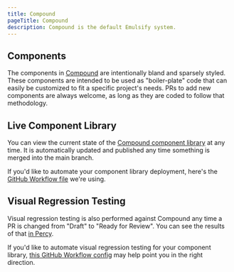 ```yaml
---
title: Compound
pageTitle: Compound
description: Compound is the default Emulsify system.
---
```


## Components

The components in [Compound](https://github.com/emulsify-ds/compound) are intentionally bland and sparsely styled. These components are intended to be used as "boiler-plate" code that can easily be customized to fit a specific project's needs. PRs to add new components are always welcome, as long as they are coded to follow that methodology.

## Live Component Library

You can view the current state of the [Compound component library](https://emulsify-ds.github.io/compound/) at any time. It is automatically updated and published any time something is merged into the main branch.

If you'd like to automate your component library deployment, here's the [GitHub Workflow file](https://github.com/emulsify-ds/compound/blob/main/.github/workflows/deploy-component-library.yml) we're using.

## Visual Regression Testing

Visual regression testing is also performed against Compound any time a PR is changed from "Draft" to "Ready for Review". You can see the results of that [in Percy](https://percy.io/333ca28a/Compound).

If you'd like to automate visual regression testing for your component library, [this GitHub Workflow config](https://github.com/emulsify-ds/compound/blob/main/.github/workflows/tests.yml#L6-L34) may help point you in the right direction.

